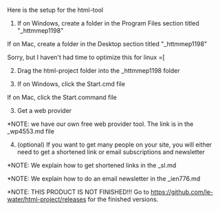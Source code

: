 Here is the setup for the html-tool

1. If on Windows, create a folder in the Program Files section titled "_httmmep1198"

If on Mac, create a folder in the Desktop section titled "_httmmep1198"

Sorry, but I haven't had time to optimize this for linux =[

2. Drag the html-project folder into the _httmmep1198 folder

3. If on Windows, click the Start.cmd file

If on Mac, click the Start.command file

3. Get a web provider 

*NOTE: we have our own free web provider tool. The link is in the _wp4553.md file

4. (optional) If you want to get many people on your site, you will either need to get a shortened link or email subscriptions
and newsletter

*NOTE: We explain how to get shortened links in the _sl.md

*NOTE: We explain how to do an email newsletter in the _ien776.md



*NOTE: THIS PRODUCT IS NOT FINISHED!!!
Go to https://github.com/le-water/html-project/releases for the finished versions.
